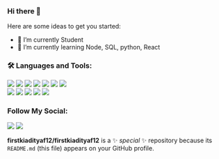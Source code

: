 ### Hi there 👋
Here are some ideas to get you started:

- 🔭 I’m currently Student
- 🌱 I’m currently learning Node, SQL, python, React

### 🛠 Languages and Tools:

![](https://img.shields.io/badge/-NPM-red?logo=NPM&style=flat-square)
![](https://img.shields.io/badge/-Nodemon-green?logo=Nodemon&logoColor=white&style=flat-square)
![](https://img.shields.io/badge/-Node.js-darkgreen?logo=Node.js&logoColor=white&style=flat-square)
![](https://img.shields.io/badge/-Express-black?logo=Express&logoColor=white&style=flat-square)
![](https://img.shields.io/badge/-Mysql-blue?logo=Mysql&logoColor=white&style=flat-square)
![](https://img.shields.io/badge/-Sequelize-darkblue?logo=Sequelize&logoColor=white&style=flat-square)
![](https://img.shields.io/badge/-Github-blue?logo=Github&logoColor=white&style=flat-square)<br/>
![](https://img.shields.io/badge/-Heroku-purple?logo=Heroku&logoColor=white&style=flat-square)
![](https://img.shields.io/badge/-Git-red?logo=Git&logoColor=white&style=flat-square)
![](https://img.shields.io/badge/-React.js-blue?logo=React&logoColor=white&style=flat-square)
![](https://img.shields.io/badge/-Redux-purple?logo=Redux&logoColor=white&style=flat-square)
![](https://img.shields.io/badge/-Javascript-orange?logo=Javascript&logoColor=white&style=flat-square)

### Follow My Social:

[![](https://img.shields.io/badge/-Instagram-black?logo=Instagram&logoColor=white&style=for-the-badge)](https://www.instagram.com/firstkiadityaf/)
[![](https://img.shields.io/badge/-LinkedIn-black?logo=LinkedIn&logoColor=white&style=for-the-badge)](https://www.linkedin.com/in/firstkiaditya/)

**firstkiadityaf12/firstkiadityaf12** is a ✨ _special_ ✨ repository because its `README.md` (this file) appears on your GitHub profile.



